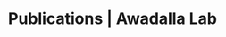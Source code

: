 ---
title: Publications | Awadalla Lab
permalink: /publications/
published: false
isPublic_b: true

publicationType_txt: journal
title_txt: "Exome sequencing identifies mutations in the gene TTC7A in French-Canadian cases with hereditary multiple intestinal atresia."
pmid_tl: 23423984
publishDate_tdt: "2013-05-01T07:23:33.000Z"
journalTitle_txt: "Journal of medical genetics"
volume_tpl: 50
issue_tpl: 5
doi_txt: "10.1136/jmedgenet-2012-101483"
authors_list: 
  - author_txt: "Samuels ME"
  - author_txt: "Majewski J"
  - author_txt: "Alirezaie N"
  - author_txt: "Fernandez I"
  - author_txt: "Casals F"
  - author_txt: "Patey N"
  - author_txt: "Decaluwe H"
  - author_txt: "Gosselin I"
  - author_txt: "Haddad E"
  - author_txt: "Hodgkinson A"
  - author_txt: "Idaghdour Y"
  - author_txt: "Marchand V"
  - author_txt: "Michaud JL"
  - author_txt: "Rodrigue MA"
  - author_txt: "Desjardins S"
  - author_txt: "Dubois S"
  - author_txt: "Le Deist F"
  - author_txt: "Awadalla P"
  - author_txt: "Raymond V"
  - author_txt: "Maranda B"
---